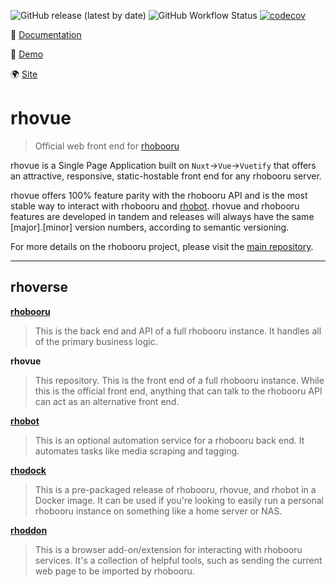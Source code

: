 ![GitHub release (latest by date)](https://img.shields.io/github/v/release/rhobooru/rhovue) ![GitHub Workflow Status](https://img.shields.io/github/workflow/status/rhobooru/rhovue/Test) [![codecov](https://codecov.io/gh/rhobooru/rhovue/branch/master/graph/badge.svg)](https://codecov.io/gh/rhobooru/rhovue)

📕 [Documentation](https://github.com/rhobooru/rhovue/wiki)

🔧 [Demo](https://demo.rhobooru.com)

🌍 [Site](https://rhobooru.com) 

# rhovue

> Official web front end for [rhobooru](https://github/com/rhobooru/rhobooru)

rhovue is a Single Page Application built on `Nuxt`->`Vue`->`Vuetify` that offers an attractive, responsive, static-hostable front end for any rhobooru server.

rhovue offers 100% feature parity with the rhobooru API and is the most stable way to interact with rhobooru and [rhobot](https://github/com/rhobooru/rhobot). rhovue and rhobooru features are developed in tandem and releases will always have the same [major].[minor] version numbers, according to semantic versioning.

For more details on the rhobooru project, please visit the [main repository](https://github.com/rhobooru/rhobooru).

***

## rhoverse

**[rhobooru](https://github.com/rhobooru/rhobooru)**
> This is the back end and API of a full rhobooru instance. It handles all of the primary business logic.

**rhovue**
> This repository. This is the front end of a full rhobooru instance. While this is the official front end, anything that can talk to the rhobooru API can act as an alternative front end.

**[rhobot](https://github.com/rhobooru/rhobot)**
> This is an optional automation service for a rhobooru back end. It automates tasks like media scraping and tagging.

**[rhodock](https://github.com/rhobooru/rhodock)**
> This is a pre-packaged release of rhobooru, rhovue, and rhobot in a Docker image. It can be used if you're looking to easily run a personal rhobooru instance on something like a home server or NAS.

**[rhoddon](https://github.com/rhobooru/rhoddon)**
> This is a browser add-on/extension for interacting with rhobooru services. It's a collection of helpful tools, such as sending the current web page to be imported by rhobooru.
